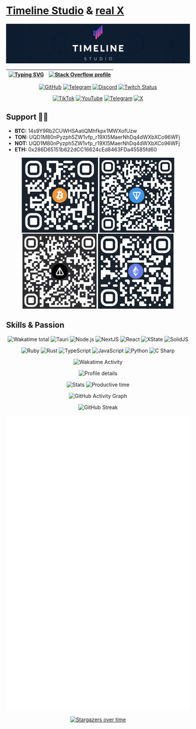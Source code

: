 # [Timeline Studio](https://github.com/chatman-media/timeline-studio) & [real X](https://github.com/chatman-media/x)

[![](/logo2.png)](https://timelinestudio.pro/)

| [![Typing SVG](https://readme-typing-svg.herokuapp.com?color=%2336BCF7&center=true&vCenter=true&width=600&lines=Hi+there+👋,+I+am+Alexander+Kireyev;+Welcome+to+My+Profile!;Physicist+•+Mathematician+•+Engineer+•+Philosopher+;Timeline+Studio:+founder+;X+Digital+Marketplace+ecosystem+🚀)](https://git.io/typing-svg) | [![Stack Overflow profile](https://stackoverflow-readme-profile.johannchopin.fr/profile/724036?theme=dark)](https://stackoverflow.com/users/724036/alexander-kireyev) |
|:---:|:---:|

<div align="center">

[![GitHub](https://img.shields.io/badge/GitHub_repo-this_badge_→-181717?style=for-the-badge&logo=github&logoColor=white)](https://github.com/chatman-media/telegram-badge) [![Telegram](https://telegram-badge.vercel.app/api/telegram-badge?style=for-the-badge&label=Join%20Group&color=2CA5E0&link=https://t.me/timelinestudio)](https://t.me/timelinestudio)
[![Discord](https://img.shields.io/badge/Chat-on%20Discord-5865F2?style=for-the-badge&logo=discord&logoColor=white)](https://discord.gg/BSddjvWk)
[![Twitch Status](https://img.shields.io/twitch/status/chatman1984?style=for-the-badge&logo=twitch&logoColor=white&color=9146FF&label=Twitch)](https://www.twitch.tv/chatman1984)

[![TikTok](https://img.shields.io/badge/TikTok-000000?style=for-the-badge&logo=tiktok&logoColor=white&labelColor=1c1917)](https://www.tiktok.com/@chatman.media)
[![YouTube](https://img.shields.io/badge/YouTube-FF0000?style=for-the-badge&logo=youtube&logoColor=white&labelColor=1c1917)](https://www.youtube.com/@chatman-media)
[![Telegram](https://img.shields.io/badge/Telegram-2CA5E0?style=for-the-badge&logo=telegram&logoColor=white&labelColor=1c1917)](https://t.me/alexanderkireyev)
[![X](https://img.shields.io/badge/Twitter-000000?style=for-the-badge&logo=x&logoColor=white&labelColor=1c1917)](https://x.com/chatman_media)

</div>

## Support 💝🚀

- **BTC:** 14s9Y9Rb2CUWHSAatiQMhfkpx1MWXofUzw
- **TON:** UQD1M80nPyzph5ZW1vfp_r19XI5MaerNhDq4dWXbXCo96WFj
- **NOT:** UQD1M80nPyzph5ZW1vfp_r19XI5MaerNhDq4dWXbXCo96WFj
- **ETH:** 0x286D65151b622dCC16624cEd8463FDa45585fd60

<div align="center">

  <img src="btc.png" alt="BTC" style="height: 205px" />
  <img src="ton.png" alt="TON" style="height: 205px" />
  <img src="not.png" alt="TON" style="height: 205px" />
  <img src="eth.png" alt="ETH" style="height: 205px" />

</div>

## Skills & Passion

<div align="center">

![Wakatime total](https://wakatime.com/badge/user/4393eda7-541a-42ae-974f-3a312c0631b7.svg?style=for-the-badge)
![Tauri](https://img.shields.io/badge/tauri-%23FFC131.svg?style=for-the-badge&logo=tauri&logoColor=black)
![Node.js](https://img.shields.io/badge/node.js-6DA55F?style=for-the-badge&logo=node.js&logoColor=white)
![NextJS](https://img.shields.io/badge/Next-black?style=for-the-badge&logo=next.js&logoColor=white)
![React](https://img.shields.io/badge/react-%2320232a.svg?style=for-the-badge&logo=react&logoColor=%2361DAFB)
![XState](https://img.shields.io/badge/xstate-%232C3E50.svg?style=for-the-badge&logo=xstate&logoColor=white)
![SolidJS](https://img.shields.io/badge/SolidJS-2c4f7c?style=for-the-badge&logo=solid&logoColor=c8c9cb)

</div>

<div align="center">

![Ruby](https://img.shields.io/badge/ruby-%23CC342D.svg?style=for-the-badge&logo=ruby&logoColor=white)
![Rust](https://img.shields.io/badge/rust-%23000000.svg?style=for-the-badge&logo=rust&logoColor=white)
![TypeScript](https://img.shields.io/badge/typescript-%23007ACC.svg?style=for-the-badge&logo=typescript&logoColor=white)
![JavaScript](https://img.shields.io/badge/javascript-%23323330.svg?style=for-the-badge&logo=javascript&logoColor=%23F7DF1E)
![Python](https://img.shields.io/badge/python-3670A0?style=for-the-badge&logo=python&logoColor=ffdd54)
![C Sharp](https://img.shields.io/badge/c%23-%23512BD4.svg?style=for-the-badge&logo=csharp&logoColor=white)

![Wakatime Activity](https://wakatime.com/share/@chatman/b67749ee-d2b0-4721-a30e-cfb74d977fce.svg)

![Profile details](https://github-profile-summary-cards.vercel.app/api/cards/profile-details?username=chatman-media&theme=github_dark)

![Stats](https://github-profile-summary-cards.vercel.app/api/cards/stats?username=chatman-media&theme=github_dark)
![Productive time](https://github-profile-summary-cards.vercel.app/api/cards/productive-time?username=chatman-media&utcOffset=10&theme=github_dark)

![GitHub Activity Graph](https://github-readme-activity-graph.vercel.app/graph?username=chatman-media&theme=github-compact&bg_color=0d1117&color=58a6ff&line=58a6ff&point=58a6ff&area_color=1f6feb&area=true&hide_border=true)

![GitHub Streak](https://streak-stats.demolab.com?user=chatman-media&theme=telegram-gradient&hide_border=true&card_width=900)

![Metrics](https://github.com/chatman-media/chatman-media/blob/main/github-metrics.svg)

[![Stargazers over time](https://starchart.cc/chatman-media/timeline-studio.svg?variant=adaptive)](https://starchart.cc/chatman-media/timeline-studio)

</div>
